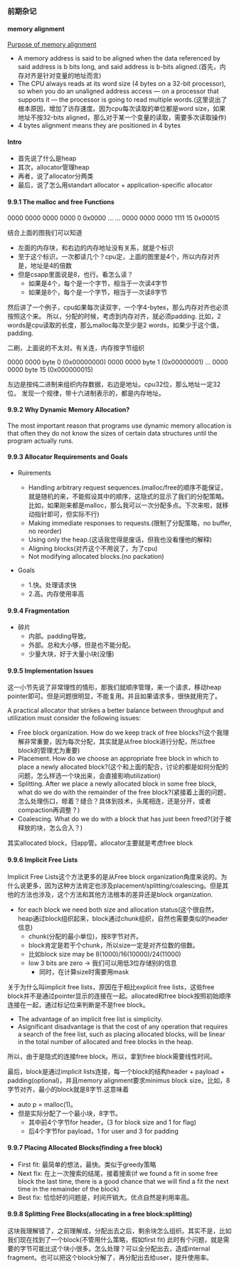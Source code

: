 ### 前期杂记

#### memory alignment

[Purpose of memory alignment](https://stackoverflow.com/questions/381244/purpose-of-memory-alignment)

-  A memory address is said to be aligned when the data referenced by said address is b bits long, and said address is b-bits aligned.(首先，内存对齐是针对变量的地址而言)
- The CPU always reads at its word size (4 bytes on a 32-bit processor), so when you do an unaligned address access — on a processor that supports it — the processor is going to read multiple words.(这里说出了根本原因，增加了访存速度。因为cpu每次读取的单位都是word size，如果地址不按32-bits aligned，那么对于某一个变量的读取，需要多次读取操作)
- 4 bytes alignment means they are positioned in 4 bytes

#### Intro

- 首先说了什么是heap
- 其次，allocator管理heap
- 再者，说了allocator分两类
- 最后，说了怎么用standart allocator + application-specific allocator

#### 9.9.1 The malloc and free Functions

0000 0000 0000 0000  0  0x0000
...
...
0000 0000 0000 1111 15  0x00015

结合上面的图我们可以知道
- 左面的内存块，和右边的内存地址没有关系，就是个标识
- 至于这个标识，一次都读几个？cpu定，上面的图里是4个，所以内存对齐是，地址是4的倍数
- 但是csapp里面说是8，也行。看怎么读？
    - 如果是4个，每个是一个字节，相当于一次读4字节
    - 如果是8个，每个是一个字节，相当于一次读8字节

然后讲了一个例子，cpu如果每次读双字，一个字4-bytes，那么内存对齐也必须按照这个来。
所以，分配的时候，考虑到内存对齐，就必须padding.
比如，2 words是cpu读取的长度，那么malloc每次至少是2 words，如果少于这个值，padding.

二刷，上面说的不太对。有关连，内存按字节组织

0000 0000 byte 0 (0x00000000)
0000 0000 byte 1 (0x00000001)
...
0000 0000 byte 15 (0x000000015)

左边是按纯二进制来组织内存数据，右边是地址。cpu32位，那么地址一定32位。
发现一个规律，带十六进制表示的，都是内存地址。

#### 9.9.2 Why Dynamic Memory Allocation?

The most important reason that programs use dynamic memory allocation is that
often they do not know the sizes of certain data structures until the program
actually runs.

#### 9.9.3 Allocator Requirements and Goals

- Ruirements
    - Handling arbitrary request sequences.(malloc/free的顺序不能保证，就是随机的来，不能假设其中的顺序，这隐式的显示了我们的分配策略。比如，如果刚来都是malloc，那么我可以一次分配多点。下次来啦，就移动指针即可，但实际不行)
    - Making immediate responses to requests.(限制了分配策略，no buffer, no reorder)
    - Using only the heap.(这话我觉得是废话，但我也没看懂他的解释)
    - Aligning blocks(对齐这个不用说了，为了cpu)
    - Not modifying allocated blocks.(no packation)

- Goals
    - 1.快。处理请求快
    - 2.高。内存使用率高

#### 9.9.4 Fragmentation

- 碎片
    - 内部。padding导致。
    - 外部。总和大小够，但是也不能分配。
    - 少量大块，好于大量小块(没懂)

#### 9.9.5 Implementation Issues

这一小节先说了非常理性的情形，那我们就顺序管理，来一个请求，移动heap pointer即可。但是问题很明显，不能复用。并且如果请求多，很快就用完了。

A practical allocator that strikes a better balance between throughput and utilization must consider the following issues:

- Free block organization. How do we keep track of free blocks?(这个我理解非常重要，因为每次分配，其实就是从free block进行分配，所以free block的管理尤为重要)
- Placement. How do we choose an appropriate free block in which to place a
newly allocated block?(这个和上面的配合，讨论的都是如何分配的问题，怎么样选一个块出来，会直接影响utilization)
- Splitting. After we place a newly allocated block in some free block, what do
we do with the remainder of the free block?(紧接着上面的问题，怎么处理伤口，晾着？缝合？具体到技术，头尾相连，还是分开，或者compaction再调整？)
- Coalescing. What do we do with a block that has just been freed?(对于被释放的块，怎么合入？)

其实allocated block，归app管。allocator主要就是考虑free block

#### 9.9.6 Implicit Free Lists

Implicit Free Lists这个方法更多的是从Free block organization角度来说的。为什么说更多，因为这种方法肯定也涉及placement/splitting/coalescing。但是其他的方法也涉及，这个方法和其他方法根本的差异还是block organization.

- for each block we need both size and allocation status(这个很自然，heap通过block组织起来，block通过chunk组织，自然也需要类似的header信息)
    - chunk(分配的最小单位)，按8字节对齐。
    - block肯定是若干个chunk，所以size一定是对齐位数的倍数。
    - 比如block size may be 8(1000)/16(10000)/24(11000)
    - low 3 bits are zero -> 我们可以用低3位存储别的信息
        - 同时，在计算size时需要用mask

关于为什么叫implicit free lists，原因在于相比explicit free lists，这些free block并不是通过pointer显示的连接在一起。allocated和free block按照初始顺序连接在一起，通过标记位来判断是不是free block。

- The advantage of an implicit free list is simplicity.
- Asignificant disadvantage is that the cost of any operation that requires a search of the free list, such as placing allocated blocks, will be linear in the total number of allocated and free blocks in the heap.

所以，由于是隐式的连接free block。所以，拿到free block需要线性时间。

最后，block是通过implicit lists连接，每一个block的结构header + payload + padding(optional)，并且memory alignment要求minimus block size。比如，8字节对齐，最小的block就是8字节.这意味着
- auto p = malloc(1)。
- 但是实际分配了一个最小块，8字节。
    - 其中前4个字节for header，(3 for block size and 1 for flag)
    - 后4个字节for payload，1 for user and 3 for padding

#### 9.9.7 Placing Allocated Blocks(finding a free block)

- First fit: 最简单的想法，最快。类似于greedy策略
- Next fix: 在上一次搜索的结尾，接着搜索(if we found a fit in some free block the last time, there
is a good chance that we will find a fit the next time in the remainder of the block)
- Best fix: 恰恰好的问题是，时间开销大。优点自然是利用率高。

#### 9.9.8 Splitting Free Blocks(allocating in a free block:splitting)

这块我理解错了，之前理解成，分配出去之后，剩余块怎么组织。其实不是，比如我们现在找到了一个block(不管用什么策略，假如first fit)
此时有个问题，就是需要的字节可能比这个块小很多。怎么处理？可以全分配出去，造成internal fragment。也可以把这个block分解了，再分配出去给user，提升使用率。